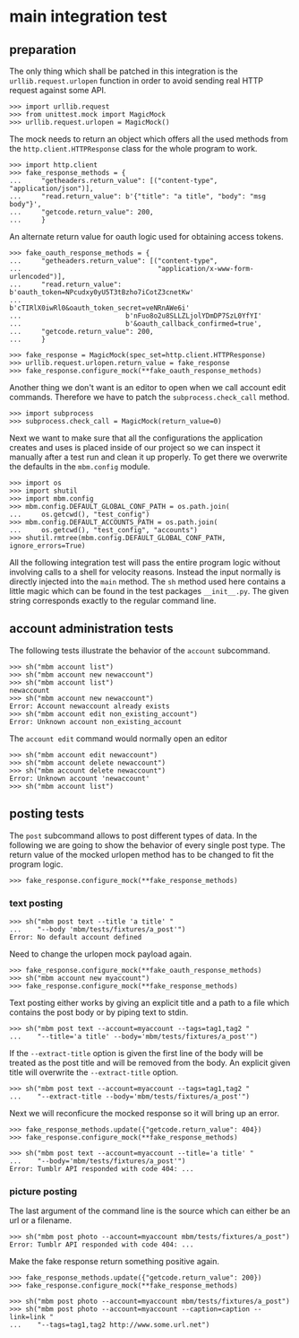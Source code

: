 # main integration test

## preparation

The only thing which shall be patched in this integration is the
`urllib.request.urlopen` function in order to avoid sending real HTTP request
against some API.

    >>> import urllib.request
    >>> from unittest.mock import MagicMock
    >>> urllib.request.urlopen = MagicMock()

The mock needs to return an object which offers all the used methods from the
`http.client.HTTPResponse` class for the whole program to work.

    >>> import http.client
    >>> fake_response_methods = {
    ...     "getheaders.return_value": [("content-type", "application/json")],
    ...     "read.return_value": b'{"title": "a title", "body": "msg body"}',
    ...     "getcode.return_value": 200,
    ...     }

An alternate return value for oauth logic used for obtaining access tokens.

    >>> fake_oauth_response_methods = {
    ...     "getheaders.return_value": [("content-type",
    ...                                  "application/x-www-form-urlencoded")],
    ...     "read.return_value": b'oauth_token=NPcudxy0yU5T3tBzho7iCotZ3cnetKw'
    ...                          b'cTIRlX0iwRl0&oauth_token_secret=veNRnAWe6i'
    ...                          b'nFuo8o2u8SLLZLjolYDmDP7SzL0YfYI'
    ...                          b'&oauth_callback_confirmed=true',
    ...     "getcode.return_value": 200,
    ...     }

    >>> fake_response = MagicMock(spec_set=http.client.HTTPResponse)
    >>> urllib.request.urlopen.return_value = fake_response
    >>> fake_response.configure_mock(**fake_oauth_response_methods)

Another thing we don't want is an editor to open when we call account edit
commands. Therefore we have to patch the `subprocess.check_call` method.

    >>> import subprocess
    >>> subprocess.check_call = MagicMock(return_value=0)

Next we want to make sure that all the configurations the application creates
and uses is placed inside of our project so we can inspect it manually after a
test run and clean it up properly. To get there we overwrite the defaults in
the `mbm.config` module.

    >>> import os
    >>> import shutil
    >>> import mbm.config
    >>> mbm.config.DEFAULT_GLOBAL_CONF_PATH = os.path.join(
    ...     os.getcwd(), "test_config")
    >>> mbm.config.DEFAULT_ACCOUNTS_PATH = os.path.join(
    ...     os.getcwd(), "test_config", "accounts")
    >>> shutil.rmtree(mbm.config.DEFAULT_GLOBAL_CONF_PATH, ignore_errors=True)

All the following integration test will pass the entire program logic without
involving calls to a shell for velocity reasons. Instead the input normally
is directly injected into the `main` method. The `sh` method used here
contains a little magic which can be found in the test packages `__init__.py`.
The given string corresponds exactly to the regular command line.

## account administration tests

The following tests illustrate the behavior of the `account` subcommand.

    >>> sh("mbm account list")
    >>> sh("mbm account new newaccount")
    >>> sh("mbm account list")
    newaccount
    >>> sh("mbm account new newaccount")
    Error: Account newaccount already exists
    >>> sh("mbm account edit non_existing_account")
    Error: Unknown account non_existing_account

The `account edit` command would normally open an editor

    >>> sh("mbm account edit newaccount")
    >>> sh("mbm account delete newaccount")
    >>> sh("mbm account delete newaccount")
    Error: Unknown account 'newaccount'
    >>> sh("mbm account list")

## posting tests

The `post` subcommand allows to post different types of data. In the following
we are going to show the behavior of every single post type.
The return value of the mocked urlopen method has to be changed to fit the
program logic.

    >>> fake_response.configure_mock(**fake_response_methods)

### text posting

    >>> sh("mbm post text --title 'a title' "
    ...    "--body 'mbm/tests/fixtures/a_post'")
    Error: No default account defined

Need to change the urlopen mock payload again.

    >>> fake_response.configure_mock(**fake_oauth_response_methods)
    >>> sh("mbm account new myaccount")
    >>> fake_response.configure_mock(**fake_response_methods)

Text posting either works by giving an explicit title and a path to a file
which contains the post body or by piping text to stdin.

    >>> sh("mbm post text --account=myaccount --tags=tag1,tag2 "
    ...    "--title='a title' --body='mbm/tests/fixtures/a_post'")

If the `--extract-title` option is given the first line of the body will be
treated as the post title and will be removed from the body. An explicit given
title will overwrite the `--extract-title` option.

    >>> sh("mbm post text --account=myaccount --tags=tag1,tag2 "
    ...    "--extract-title --body='mbm/tests/fixtures/a_post'")

Next we will reconficure the mocked response so it will bring up an error.

    >>> fake_response_methods.update({"getcode.return_value": 404})
    >>> fake_response.configure_mock(**fake_response_methods)

    >>> sh("mbm post text --account=myaccount --title='a title' "
    ...    "--body='mbm/tests/fixtures/a_post'")
    Error: Tumblr API responded with code 404: ...

### picture posting

The last argument of the command line is the source which can either be an url
or a filename.

    >>> sh("mbm post photo --account=myaccount mbm/tests/fixtures/a_post")
    Error: Tumblr API responded with code 404: ...

Make the fake response return something positive again.

    >>> fake_response_methods.update({"getcode.return_value": 200})
    >>> fake_response.configure_mock(**fake_response_methods)

    >>> sh("mbm post photo --account=myaccount mbm/tests/fixtures/a_post")
    >>> sh("mbm post photo --account=myaccount --caption=caption --link=link "
    ...    "--tags=tag1,tag2 http://www.some.url.net")

